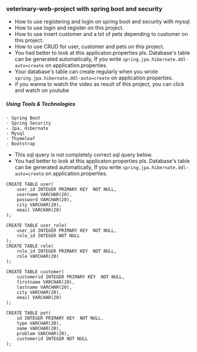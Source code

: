 ### veterinary-web-project with spring boot and security
- How to use registering and login on spring boot and security with mysql.
- How to use login and register on this project.
- How to use insert customer and a lot of pets depending to customer on this project.
- How to use CRUD for user, customer and pets on this project.
- You had better to look at this applicaton.properties pls. Database's table can be generated automatically, İf you write `spring.jpa.hibernate.ddl-auto=create` on application.properties.
- Your database's table can create regularly when you wrote `spring.jpa.hibernate.ddl-auto=create` on application.properties.
- if you wanna to watch the video as result of this project, you can click and watch on youtube

##### Using Tools & Technologies
``` 
- Spring Boot
- Spring Security
- Jpa, Hibernate
- Mysql
- Thymeleaf
- Bootstrap
``` 
- This sql query is not completely correct sql query below.
- You had better to look at this applicaton.properties pls. Database's table can be generated automatically, 
İf you write `spring.jpa.hibernate.ddl-auto=create` on application.properties.
``` 
CREATE TABLE user(
    user_id INTEGER PRIMARY KEY  NOT NULL,
    username VARCHAR(20),
    password VARCHAR(20),
    city VARCHAR(20),
    email VARCHAR(20)
);

CREATE TABLE user_role(
    user_id INTEGER PRIMARY KEY  NOT NULL,
    role_id INTEGER NOT NULL
);
CREATE TABLE role(
    role_id INTEGER PRIMARY KEY  NOT NULL,
    role VARCHAR(20)
);

CREATE TABLE customer(
    customerid INTEGER PRIMARY KEY  NOT NULL,
    firstname VARCHAR(20),
    lastname VARCHAR(20),
    city VARCHAR(20),
    email VARCHAR(20)
);

CREATE TABLE pet(
    id INTEGER PRIMARY KEY  NOT NULL,
    type VARCHAR(20),
    name VARCHAR(20),
    problem VARCHAR(20),
    customerid INTEGER NOT NULL
);
``` 

